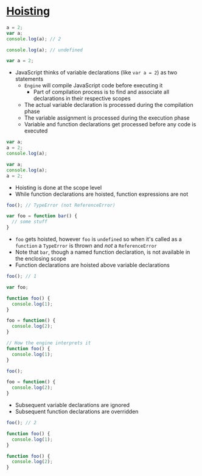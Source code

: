 # [Hoisting](https://github.com/getify/You-Dont-Know-JS/blob/master/scope%20%26%20closures/ch4.md#chapter-4-hoisting)

```javascript
a = 2;
var a;
console.log(a); // 2
```

```javascript
console.log(a); // undefined

var a = 2;
```

* JavaScript thinks of variable declarations (like `var a = 2`) as two statements
  * `Engine` will compile JavaScript code before executing it
    * Part of compilation process is to find and associate all declarations in their respective scopes
  * The actual variable declaration is processed during the compilation phase
  * The variable assignment is processed during the execution phase
  * Variable and function declarations get processed before any code is executed

```javascript
var a;
a = 2;
console.log(a);
```

```javascript
var a;
console.log(a);
a = 2;
```

* Hoisting is done at the scope level
* While function declarations are hoisted, function expressions are not

```javascript
foo(); // TypeError (not ReferenceError)

var foo = function bar() {
  // some stuff
}
```

* `foo` gets hoisted, however `foo` is `undefined` so when it's called as a `function` a `TypeError` is thrown and *not* a `ReferenceError`
* Note that `bar`, though a named function declaration, is not available in the enclosing scope
* Function declarations are hoisted above variable declarations

```javascript
foo(); // 1

var foo;

function foo() {
  console.log(1);
}

foo = function() {
  console.log(2);
}

// How the engine interprets it
function foo() {
  console.log(1);
}

foo();

foo = function() {
  console.log(2);
}
```

* Subsequent variable declarations are ignored
* Subsequent function declarations are overridden

```javascript
foo(); // 2

function foo() {
  console.log(1);
}

function foo() {
  console.log(2);
}
```
